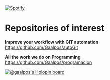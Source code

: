 [![Spotify](https://novatorem-o0bz0najk-gaalpos.vercel.app/api/spotify)](https://open.spotify.com/user/gabripazos13)

# Repositories of interest

**Improve your workflow with GIT automation** https://github.com/Gaalpos/autoGit

**All the work we do on Programming** https://github.com/Gaalpos/programacion

[![@gaalpos's Holopin board](https://holopin.io/api/user/board?user=gaalpos)](https://holopin.io/@gaalpos)


